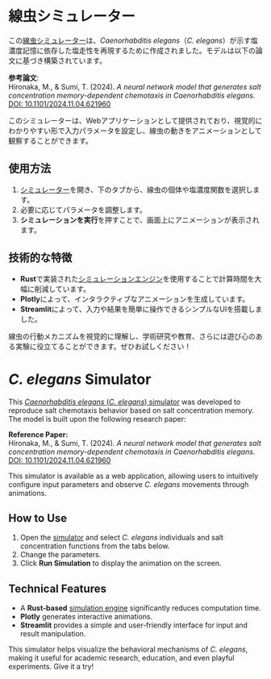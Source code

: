 # 線虫シミュレーター

この[線虫シミュレーター](https://wormsim.streamlit.app/)は、*Caenorhabditis elegans*（*C. elegans*）が示す塩濃度記憶に依存した塩走性を再現するために作成されました。モデルは以下の論文に基づき構築されています。

**参考論文**:  
Hironaka, M., & Sumi, T. (2024). *A neural network model that generates salt concentration memory-dependent chemotaxis in Caenorhabditis elegans*.  
[DOI: 10.1101/2024.11.04.621960](https://doi.org/10.1101/2024.11.04.621960)

このシミュレーターは、Webアプリケーションとして提供されており、視覚的にわかりやすい形で入力パラメータを設定し、線虫の動きをアニメーションとして観察することができます。

## 使用方法
1. [シミュレーター](https://wormsim.streamlit.app/)を開き、下のタブから、線虫の個体や塩濃度関数を選択します。
2. 必要に応じてパラメータを調整します。  
3. **シミュレーションを実行**を押すことで、画面上にアニメーションが表示されます。

## 技術的な特徴
- **Rust**で実装された[シミュレーションエンジン](https://github.com/118-Oganesson/wormsim_rs)を使用することで計算時間を大幅に削減しています。  
- **Plotly**によって、インタラクティブなアニメーションを生成しています。 
- **Streamlit**によって、入力や結果を簡単に操作できるシンプルなUIを搭載しました。

線虫の行動メカニズムを視覚的に理解し、学術研究や教育、さらには遊び心のある実験に役立てることができます。ぜひお試しください！


# *C. elegans* Simulator  

This [*Caenorhabditis elegans* (*C. elegans*) simulator](https://wormsim.streamlit.app/) was developed to reproduce salt chemotaxis behavior based on salt concentration memory. The model is built upon the following research paper:  

**Reference Paper:**  
Hironaka, M., & Sumi, T. (2024). *A neural network model that generates salt concentration memory-dependent chemotaxis in Caenorhabditis elegans*.  
[DOI: 10.1101/2024.11.04.621960](https://doi.org/10.1101/2024.11.04.621960)  

This simulator is available as a web application, allowing users to intuitively configure input parameters and observe *C. elegans* movements through animations.  

## **How to Use**  
1. Open the [simulator](https://wormsim.streamlit.app/) and select *C. elegans* individuals and salt concentration functions from the tabs below.  
2. Change the parameters.  
3. Click **Run Simulation** to display the animation on the screen.  

## **Technical Features**  
- A **Rust-based** [simulation engine](https://github.com/118-Oganesson/wormsim_rs) significantly reduces computation time.  
- **Plotly** generates interactive animations.  
- **Streamlit** provides a simple and user-friendly interface for input and result manipulation.  

This simulator helps visualize the behavioral mechanisms of *C. elegans*, making it useful for academic research, education, and even playful experiments. Give it a try!  
